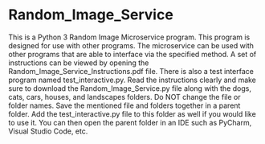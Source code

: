 # Random_Image_Service

This is a Python 3 Random Image Microservice program. This program is designed for use with other programs. The microservice can be used with other programs that are able to interface via the specified method. A set of instructions can be viewed by opening the Random_Image_Service_Instructions.pdf file. There is also a test interface program named test_interactive.py. Read the instructions clearly and make sure to download the Random_Image_Service.py file along with the dogs, cats, cars, houses, and landscapes folders. Do NOT change the file or folder names. Save the mentioned file and folders together in a parent folder. Add the test_interactive.py file to this folder as well if you would like to use it. You can then open the parent folder in an IDE such as PyCharm, Visual Studio Code, etc.

